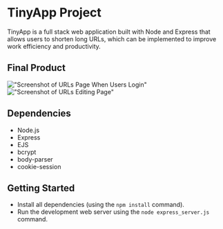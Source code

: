 # TinyApp Project

TinyApp is a full stack web application built with Node and Express that allows users to shorten long URLs, which can be implemented to improve work efficiency and productivity.

## Final Product

!["Screenshot of URLs Page When Users Login"](https://github.com/sneezeaway/tinyapp/blob/master/docs/urls-page.png?raw=true)
!["Screenshot of URLs Editing Page"](https://github.com/sneezeaway/tinyapp/blob/master/docs/urls-editing-page.png?raw=true)

## Dependencies

- Node.js
- Express
- EJS
- bcrypt
- body-parser
- cookie-session

## Getting Started

- Install all dependencies (using the `npm install` command).
- Run the development web server using the `node express_server.js` command.